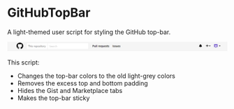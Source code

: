 # GitHubTopBar
A light-themed user script for styling the GitHub top-bar.

![Top-Bar Screenshot][1]

This script:
 - Changes the top-bar colors to the old light-grey colors
 - Removes the excess top and bottom padding
 - Hides the Gist and Marketplace tabs
 - Makes the top-bar sticky

[1]:https://github.com/tziporaziegler/GitHubTopBar/blob/master/top-bar-screenshot.png
